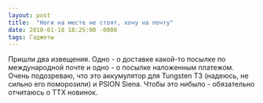 ```yaml
---
layout: post
title:  "Ноги на месте не стоят, хочу на почту"
date: 2010-01-18 18:25:00 -0000
tags: Гаджеты
---
```


Пришли два извещения. Одно - о доставке какой-то посылке по международной почте и одно - о посылке наложенным платежом. Очень подозреваю, что это аккумулятор для Tungsten T3 (надеюсь, не сильно его поморозили) и PSION Siena. Чтобы это нибыло - обязательно отчитаюсь о ТТХ новинок.